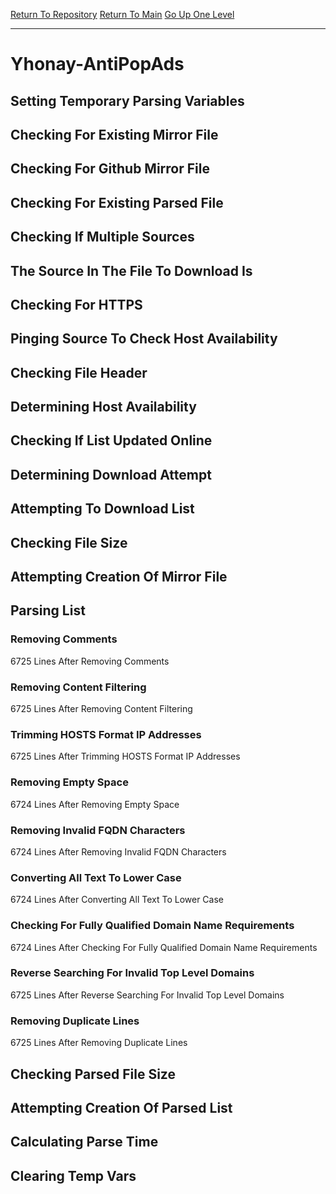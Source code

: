 [Return To Repository](https://github.com/deathbybandaid/piholeparser/)
[Return To Main](https://github.com/deathbybandaid/piholeparser/blob/master/RecentRunLogs/Mainlog.md)
[Go Up One Level](https://github.com/deathbybandaid/piholeparser/blob/master/RecentRunLogs/TopLevelScripts/30-Processing-External-Blacklists.md)
____________________________________
# Yhonay-AntiPopAds
## Setting Temporary Parsing Variables
## Checking For Existing Mirror File
## Checking For Github Mirror File
## Checking For Existing Parsed File
## Checking If Multiple Sources
## The Source In The File To Download Is
## Checking For HTTPS
## Pinging Source To Check Host Availability
## Checking File Header
## Determining Host Availability
## Checking If List Updated Online
## Determining Download Attempt
## Attempting To Download List
## Checking File Size
## Attempting Creation Of Mirror File
## Parsing List
### Removing Comments
6725 Lines After Removing Comments
### Removing Content Filtering
6725 Lines After Removing Content Filtering
### Trimming HOSTS Format IP Addresses
6725 Lines After Trimming HOSTS Format IP Addresses
### Removing Empty Space
6724 Lines After Removing Empty Space
### Removing Invalid FQDN Characters
6724 Lines After Removing Invalid FQDN Characters
### Converting All Text To Lower Case
6724 Lines After Converting All Text To Lower Case
### Checking For Fully Qualified Domain Name Requirements
6724 Lines After Checking For Fully Qualified Domain Name Requirements
### Reverse Searching For Invalid Top Level Domains
6725 Lines After Reverse Searching For Invalid Top Level Domains
### Removing Duplicate Lines
6725 Lines After Removing Duplicate Lines
## Checking Parsed File Size
## Attempting Creation Of Parsed List
## Calculating Parse Time
## Clearing Temp Vars
